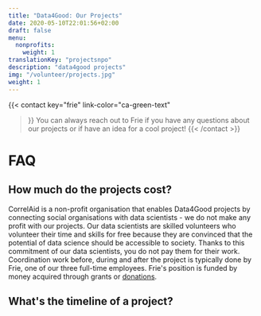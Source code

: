 ```yaml
---
title: "Data4Good: Our Projects"
date: 2020-05-10T22:01:56+02:00
draft: false
menu:
  nonprofits:
    weight: 1
translationKey: "projectsnpo"
description: "data4good projects"
img: "/volunteer/projects.jpg"
weight: 1
---
```


{{< contact
    key="frie"
    link-color="ca-green-text"
>}}
You can always reach out to Frie if you have any questions about our projects or if have an idea for a cool project!
{{< /contact >}}


# FAQ
## How much do the projects cost?
CorrelAid is a non-profit organisation that enables Data4Good projects by connecting social organisations with data scientists - we do not make any profit with our projects. Our data scientists are skilled volunteers who volunteer their time and skills for free because they are convinced that the potential of data science should be accessible to society. Thanks to this commitment of our data scientists, you do not pay them for their work. Coordination work before, during and after the project is typically done by Frie, one of our three full-time employees. Frie's position is funded by money acquired through grants or [donations](https://www.betterplace.org/de/projects/58963-correlaid-e-v-foerderung-von-datenwissenschaft-in-der-zivilgesellschaft).

## What's the timeline of a project?
